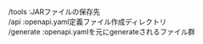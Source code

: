 /tools :JARファイルの保存先  
/api   :openapi.yaml定義ファイル作成ディレクトリ  
/generate :openapi.yamlを元にgenerateされるファイル群